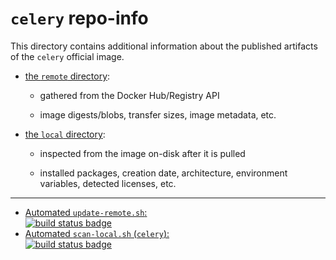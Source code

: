 # `celery` repo-info

This directory contains additional information about the published artifacts of the `celery` official image.

-	[the `remote` directory](remote/):

	-	gathered from the Docker Hub/Registry API

	-	image digests/blobs, transfer sizes, image metadata, etc.

-	[the `local` directory](local/):

	-	inspected from the image on-disk after it is pulled

	-	installed packages, creation date, architecture, environment variables, detected licenses, etc.

---

-	[Automated `update-remote.sh`:  
	![build status badge](https://doi-janky.infosiftr.net/job/repo-info/job/remote/badge/icon)](https://doi-janky.infosiftr.net/job/repo-info/job/remote/)
-	[Automated `scan-local.sh` (`celery`):  
	![build status badge](https://doi-janky.infosiftr.net/job/repo-info/job/local/job/celery/badge/icon)](https://doi-janky.infosiftr.net/job/repo-info/job/local/job/celery)
